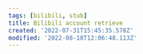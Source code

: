 ```yaml
---
tags: [bilibili, stub]
title: Bilibili account retrieve
created: '2022-07-31T15:45:35.578Z'
modified: '2022-08-18T12:06:48.113Z'
---
```



